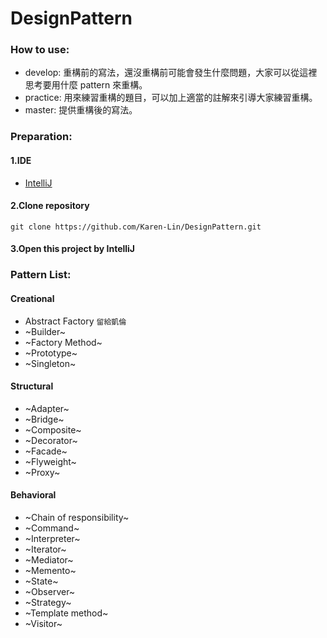 # DesignPattern

### How to use:
* develop: 重構前的寫法，還沒重構前可能會發生什麼問題，大家可以從這裡思考要用什麼 pattern 來重構。
* practice: 用來練習重構的題目，可以加上適當的註解來引導大家練習重構。
* master: 提供重構後的寫法。


### Preparation:
#### 1.IDE 
* [IntelliJ](https://www.jetbrains.com/idea/)

#### 2.Clone repository
<pre><code>git clone https://github.com/Karen-Lin/DesignPattern.git</pre></code>

#### 3.Open this project by IntelliJ

### Pattern List:

#### Creational
*  Abstract Factory ` 留給凱倫 `
*  ~Builder~
*  ~Factory Method~
*  ~Prototype~
*  ~Singleton~

#### Structural
*  ~Adapter~
*  ~Bridge~
*  ~Composite~
*  ~Decorator~
*  ~Facade~
*  ~Flyweight~
*  ~Proxy~

#### Behavioral
*  ~Chain of responsibility~
*  ~Command~
*  ~Interpreter~
*  ~Iterator~
*  ~Mediator~
*  ~Memento~
*  ~State~
*  ~Observer~
*  ~Strategy~
*  ~Template method~
*  ~Visitor~
